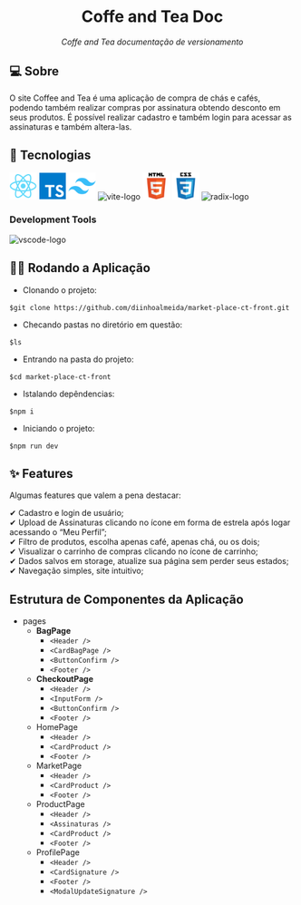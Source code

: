 <h1 align="center">Coffe and Tea Doc</h1>
<p align="center"><i>
Coffe and Tea documentação de versionamento</i></p>

## ****💻 Sobre****
O site Coffee and Tea é uma aplicação de compra de chás e cafés, podendo também realizar compras por assinatura obtendo desconto em seus produtos. É possível realizar cadastro e também login para acessar as assinaturas e também altera-las.

## 🚀 Tecnologias
<p display="inline-block">
  <img width="48" src="https://github.com/devicons/devicon/blob/master/icons/react/react-original.svg" alt="react-logo"/>
  <img width="48" src="https://github.com/devicons/devicon/blob/master/icons/typescript/typescript-original.svg" alt="typescript-logo"/>
  <img width="48" src="https://github.com/devicons/devicon/blob/master/icons/tailwindcss/tailwindcss-plain.svg" alt="tailwind-logo"/>
   <img width="48" src="https://camo.githubusercontent.com/61e102d7c605ff91efedb9d7e47c1c4a07cef59d3e1da202fd74f4772122ca4e/68747470733a2f2f766974656a732e6465762f6c6f676f2e737667" alt="vite-logo"/>
   <img width="48" src="https://github.com/devicons/devicon/blob/master/icons/html5/html5-original-wordmark.svg" alt="html-logo"/>
  <img width="48" src="https://github.com/devicons/devicon/blob/master/icons/css3/css3-original-wordmark.svg" alt="css-logo"/>
   <img width="48" src="https://avatars.githubusercontent.com/u/75042455?s=280&v=4" alt="radix-logo"/>
</p>
                                                                                                  
### Development Tools

<p display="inline-block">
  <img width="48" src="https://upload.wikimedia.org/wikipedia/commons/thumb/9/9a/Visual_Studio_Code_1.35_icon.svg/2048px-Visual_Studio_Code_1.35_icon.svg.png" alt="vscode-logo"/>

## 👨‍💻 Rodando a Aplicação

- Clonando o projeto:
```
$git clone https://github.com/diinhoalmeida/market-place-ct-front.git
```

- Checando pastas no diretório em questão: 
```
$ls
```

- Entrando na pasta do projeto:
```
$cd market-place-ct-front
```

- Istalando depêndencias:
```
$npm i
```

- Iniciando o projeto:
```
$npm run dev
```

## ****✨ Features****

Algumas features que valem a pena destacar:

✔ Cadastro e login de usuário;<br />
✔ Upload de Assinaturas clicando no ícone em forma de estrela após logar acessando o “Meu Perfil”;<br />
✔ Filtro de produtos, escolha apenas café, apenas chá, ou os dois;<br />
✔ Visualizar o carrinho de compras clicando no ícone de carrinho;<br />
✔ Dados salvos em storage, atualize sua página sem perder seus estados;<br />
✔ Navegação simples, site intuitivo;<br />

## Estrutura de Componentes da Aplicação

- pages
    - **BagPage**
        - `<Header />`
        - `<CardBagPage />`
        - `<ButtonConfirm />`
        - `<Footer />`
    - **CheckoutPage**
        - `<Header />`
        - `<InputForm />`
        - `<ButtonConfirm />`
        - `<Footer />`
    - HomePage
        - `<Header />`
        - `<CardProduct />`
        - `<Footer />`
    - MarketPage
        - `<Header />`
        - `<CardProduct />`
        - `<Footer />`
    - ProductPage
        - `<Header />`
        - `<Assinaturas />`
        - `<CardProduct />`
        - `<Footer />`
    - ProfilePage
        - `<Header />`
        - `<CardSignature />`
        - `<Footer />`
        - `<ModalUpdateSignature />`
        

